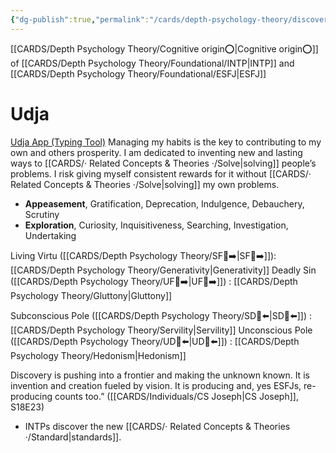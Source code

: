 ```yaml
---
{"dg-publish":true,"permalink":"/cards/depth-psychology-theory/discovery/","created":"2022-12-31T17:42:57.181+01:00","updated":"2023-05-23T14:51:49.835+02:00"}
---
```


[[CARDS/Depth Psychology Theory/Cognitive origin⭕\|Cognitive origin⭕]] of [[CARDS/Depth Psychology Theory/Foundational/INTP\|INTP]] and [[CARDS/Depth Psychology Theory/Foundational/ESFJ\|ESFJ]]

# Udja
[Udja App (Typing Tool)](https://www.udja.app/#/)
Managing my habits is the key to contributing to my own and others prosperity. I am dedicated to inventing new and lasting ways to [[CARDS/· Related Concepts & Theories ·/Solve\|solving]] people’s problems. I risk giving myself consistent rewards for it without [[CARDS/· Related Concepts & Theories ·/Solve\|solving]] my own problems.
- **Appeasement**, Gratification, Deprecation, Indulgence, Debauchery, Scrutiny
- **Exploration**, Curiosity, Inquisitiveness, Searching, Investigation, Undertaking

Living Virtu ([[CARDS/Depth Psychology Theory/SF🤸➡️\|SF🤸➡️]]): [[CARDS/Depth Psychology Theory/Generativity\|Generativity]]
Deadly Sin ([[CARDS/Depth Psychology Theory/UF👤➡️\|UF👤➡️]]) : [[CARDS/Depth Psychology Theory/Gluttony\|Gluttony]] 

Subconscious Pole ([[CARDS/Depth Psychology Theory/SD🤸⬅️\|SD🤸⬅️]]) : [[CARDS/Depth Psychology Theory/Servility\|Servility]]
Unconscious Pole ([[CARDS/Depth Psychology Theory/UD👤⬅️\|UD👤⬅️]]) : [[CARDS/Depth Psychology Theory/Hedonism\|Hedonism]]


<div class="transclusion internal-embed is-loaded"><div class="markdown-embed">



Discovery is pushing into a frontier and making the unknown known. It is invention and creation fueled by vision. It is producing and, yes ESFJs, re-producing counts too.” ([[CARDS/Individuals/CS Joseph\|CS Joseph]], S18E23) 

</div></div>

- INTPs discover the new [[CARDS/· Related Concepts & Theories ·/Standard\|standards]].